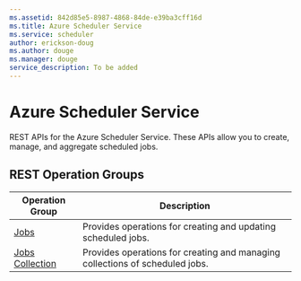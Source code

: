 ```yaml
---
ms.assetid: 842d85e5-8987-4868-84de-e39ba3cff16d
ms.title: Azure Scheduler Service
ms.service: scheduler
author: erickson-doug
ms.author: douge
ms.manager: douge
service_description: To be added
---
```



# Azure Scheduler Service

REST APIs for the Azure Scheduler Service. These APIs allow you to create, manage, and aggregate scheduled jobs.

## REST Operation Groups

| Operation Group | Description |
|-----------------|-------------|
| [Jobs](~/docs-ref-autogen/scheduler/jobs.json) | Provides operations for creating and updating scheduled jobs.            |
| [Jobs Collection](~/docs-ref-autogen/scheduler/jobcollections.json)           | Provides operations for creating and managing collections of scheduled jobs.      |
